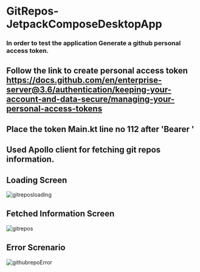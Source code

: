 # GitRepos-JetpackComposeDesktopApp
### In order to test the application Generate a github personal access token.
## Follow the link to create personal access token https://docs.github.com/en/enterprise-server@3.6/authentication/keeping-your-account-and-data-secure/managing-your-personal-access-tokens
## Place the token Main.kt line no 112 after 'Bearer '

## Used Apollo client for fetching git repos information.


## Loading Screen
![gitreposloading](https://github.com/rohan9521/GitRepos-JetpackComposeDesktopApp/assets/43091846/5a8b747d-9c3f-41f1-ab0c-9e240d41d502)

## Fetched Information Screen
![gitrepos](https://github.com/rohan9521/GitRepos-JetpackComposeDesktopApp/assets/43091846/e4b68287-2bd4-4577-ac68-0738b394d049)

## Error Screnario
![githubrepoError](https://github.com/rohan9521/GitRepos-JetpackComposeDesktopApp/assets/43091846/2e456ec6-3368-4f64-936f-155d435e28b1)

